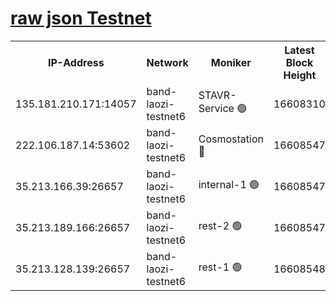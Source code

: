 
[raw json Testnet](https://rpc-check.bandt.stavr.tech/bandt/rpcbandt_result.json)
=

<table><tr><th>IP-Address</th><th>Network</th><th>Moniker</th><th>Latest Block Height</th><th>Earliest Block Height</th><th>Catching Up</th><th>Tx Index</th><th>Voting Power</th><th>Scan Time</th></tr><tr><td>135.181.210.171:14057</td><td>band-laozi-testnet6</td><td>STAVR-Service 🟢</td><td>16608310</td><td>15322501</td><td>False</td><td>on</td><td>0</td><td>2024-03-09T05:48:04.501223767UTC</td></tr><tr><td>222.106.187.14:53602</td><td>band-laozi-testnet6</td><td>Cosmostation 🔴</td><td>16608547</td><td>15423001</td><td>False</td><td>on</td><td>2203686</td><td>2024-03-09T05:48:05.838451003UTC</td></tr><tr><td>35.213.166.39:26657</td><td>band-laozi-testnet6</td><td>internal-1 🟢</td><td>16608547</td><td>16508547</td><td>False</td><td>on</td><td>0</td><td>2024-03-09T05:48:06.687447003UTC</td></tr><tr><td>35.213.189.166:26657</td><td>band-laozi-testnet6</td><td>rest-2 🟢</td><td>16608547</td><td>16508547</td><td>False</td><td>on</td><td>0</td><td>2024-03-09T05:48:07.529271486UTC</td></tr><tr><td>35.213.128.139:26657</td><td>band-laozi-testnet6</td><td>rest-1 🟢</td><td>16608548</td><td>16508548</td><td>False</td><td>on</td><td>0</td><td>2024-03-09T05:48:08.407483700UTC</td></tr></table>
